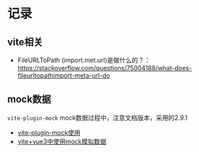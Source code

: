 # 记录

## vite相关

- FileURLToPath (import.met.url)是做什么的？：<https://stackoverflow.com/questions/75004188/what-does-fileurltopathimport-meta-url-do>

## mock数据

`vite-plugin-mock` mock数据过程中，注意文档版本，采用的2.9.1

- [vite-plugin-mock使用](https://juejin.cn/post/7086708577104035876)
- [vite+vue3中使用mock模拟数据](https://juejin.cn/post/7252254121469247545)
